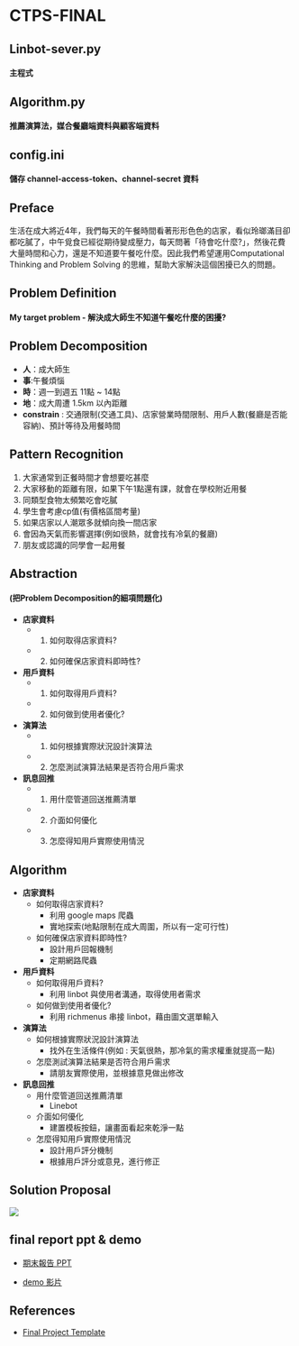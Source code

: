 # CTPS-FINAL


## Linbot-sever.py  
#### 主程式
## Algorithm.py     
#### 推薦演算法，媒合餐廳端資料與顧客端資料
## config.ini       
#### 儲存 channel-access-token、channel-secret 資料


## Preface

生活在成大將近4年，我們每天的午餐時間看著形形色色的店家，看似玲瑯滿目卻都吃膩了，中午覓食已經從期待變成壓力，每天問著「待會吃什麼?」，然後花費大量時間和心力，還是不知道要午餐吃什麼。因此我們希望運用Computational Thinking and Problem Solving 的思維，幫助大家解決這個困擾已久的問題。


## Problem Definition

#### My target problem - 解決成大師生不知道午餐吃什麼的困擾?


## Problem Decomposition


- **人**：成大師生
- **事**:午餐煩惱
- **時**：週一到週五 11點 ~ 14點
- **地**：成大周遭 1.5km 以內距離
- **constrain** : 交通限制(交通工具)、店家營業時間限制、用戶人數(餐廳是否能容納)、預計等待及用餐時間


## Pattern Recognition

1. 大家通常到正餐時間才會想要吃甚麼
2. 大家移動的距離有限，如果下午1點還有課，就會在學校附近用餐
3. 同類型食物太頻繁吃會吃膩
4. 學生會考慮cp值(有價格區間考量)
5. 如果店家以人潮眾多就傾向換一間店家
6. 會因為天氣而影響選擇(例如很熱，就會找有冷氣的餐廳)
7. 朋友或認識的同學會一起用餐

## Abstraction

#### (把Problem Decomposition的細項問題化)

- **店家資料**
    - 1. 如何取得店家資料?
    - 2. 如何確保店家資料即時性?
- **用戶資料**
    - 1. 如何取得用戶資料?
    - 2. 如何做到使用者優化?
- **演算法**
    - 1. 如何根據實際狀況設計演算法
    - 2. 怎麼測試演算法結果是否符合用戶需求
- **訊息回推**
    - 1. 用什麼管道回送推薦清單
    - 2. 介面如何優化
    - 3. 怎麼得知用戶實際使用情況

## Algorithm
- **店家資料**
    - 如何取得店家資料?
        - 利用 google maps 爬蟲
        - 實地探索(地點限制在成大周圍，所以有一定可行性)
    - 如何確保店家資料即時性?
        - 設計用戶回報機制
        - 定期網路爬蟲
- **用戶資料**
    - 如何取得用戶資料?
        - 利用 linbot 與使用者溝通，取得使用者需求
    - 如何做到使用者優化?
        - 利用 richmenus 串接 linbot，藉由圖文選單輸入
- **演算法**
    - 如何根據實際狀況設計演算法
        - 找外在生活條件(例如 : 天氣很熱，那冷氣的需求權重就提高一點)
    - 怎麼測試演算法結果是否符合用戶需求
        - 請朋友實際使用，並根據意見做出修改
- **訊息回推**
    - 用什麼管道回送推薦清單
        - Linebot
    - 介面如何優化
        - 建置模板按鈕，讓畫面看起來乾淨一點
    - 怎麼得知用戶實際使用情況
        - 設計用戶評分機制
        - 根據用戶評分或意見，進行修正



## Solution Proposal

![](https://playlab.computing.ncku.edu.tw:3001/uploads/upload_18393ae4e02bcbc88649595c8bfe3e56.png)


## final report ppt & demo
- [期末報告 PPT](https://docs.google.com/presentation/d/14qQ4UPfRpipqk7Z_lndYVSX4U7moSff1B9T4pLNx16A/edit#slide=id.gdc04e28e13_11_66)

- [demo 影片](https://www.youtube.com/watch?v=JLT_Bm4jLEk&t=18s)

## References
- [Final Project Template](https://playlab.computing.ncku.edu.tw:3001/QDl1-LDMS66IoNG44h4E7A)
